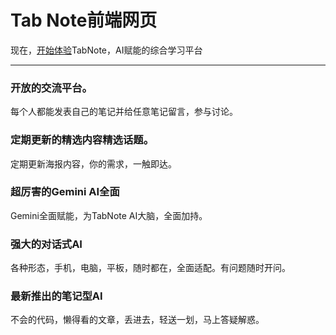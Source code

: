 # Tab Note前端网页

现在，[开始体验](http://101.42.31.139/)TabNote，AI赋能的综合学习平台
 
********************

### 开放的交流平台。
每个人都能发表自己的笔记并给任意笔记留言，参与讨论。
### 定期更新的精选内容精选话题。
定期更新海报内容，你的需求，一触即达。
### 超厉害的Gemini AI全面
Gemini全面赋能，为TabNote AI大脑，全面加持。
### 强大的对话式AI
各种形态，手机，电脑，平板，随时都在，全面适配。有问题随时开问。
### 最新推出的笔记型AI
不会的代码，懒得看的文章，丢进去，轻送一划，马上答疑解惑。
